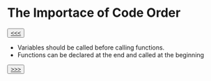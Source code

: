 # The Importace of Code Order

<button>[<<<](./02.16_README.md)</button>

- Variables should be called before calling functions. 
- Functions can be declared at the end and called at the beginning 

<button>[>>>](./02.18_README.md)</button>

